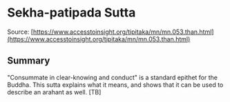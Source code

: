 # Sekha-patipada Sutta



Source: [https://www.accesstoinsight.org/tipitaka/mn/mn.053.than.html](https://www.accesstoinsight.org/tipitaka/mn/mn.053.than.html)



## Summary

"Consummate in clear-knowing and conduct" is a standard epithet for the Buddha. This sutta explains what it means, and shows that it can be used to describe an arahant as well. [TB]